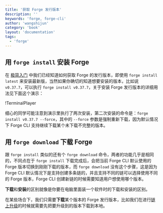 ```yaml
---
title: '获取 Forge 发行版本'
description: ''
keywords: 'forge, forge-cli'
author: 'wangshijun'
category: 'book'
layout: 'documentation'
tags:
  - 'forge'
---
```


## 用 `forge install` 安装 Forge

在 [极简入门](../../1-introduction/getting-started) 中我们已经知道如何获取 Forge 的发行版本，即使用 `forge install latest` 来安装最新版，当然如果你确切的知道想要安装的版本，比如说 `v0.37.7`，可以执行 `forge install v0.37.7`，关于安装 Forge 发行版本的详细用法见下面这个演示：

!TerminalPlayer[](./images/1-forge-install.yml)

细心的同学可能注意到演示里执行了两次安装，第二次安装的命令是：`forge install v0.37.7 --force`，其中的 `--force` 参数是强制重新下载，因为默认情况下 Forge CLI 支持继续下载某个未下载不完整的版本。

## 用 `forge download` 下载 Forge

跟 `forge install` 类似的还有个 `forge download` 命令，两者的功能几乎是相同的，不同点在于 `forge install` 下载完成后，会把当前 Forge CLI 默认使用的 Forge 版本切换到刚刚下载的版本，而 `forge download` 没有这个步骤，这是因为 Forge CLI 默认情况下是支持创建多条链的，并且支持不同的链可以选择使用不同的 Forge 版本，Forge CLI 创建新链的时候需要知道用户想使用哪个版本。

**下载**和**安装**的区别就像是你要在电脑里面装一个软件时的下载和安装的区别。

在某些场合下，我们只需要**下载**某个版本的 Forge 发行版本，比如我们在进行[链上升级](../../2-manage-chain-node/upgrade-chain)的时候就需要先把要升级到的版本下载到本地。
